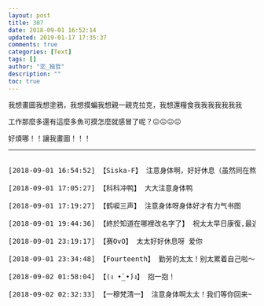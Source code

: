 ```yaml
---
layout: post
title: 307
date: 2018-09-01 16:52:14
updated: 2019-01-17 17:35:37
comments: true
categories: [Text]
tags: []
author: "恋_独哲"
description: ""
toc: true
---
```


<p dir="ltr"  >我想畫圖我想塗鴉，我想摸蝙我想親一親克拉克，我想還糧食我我我我我我我</p> 
<p dir="ltr"  >工作那麼多還有這麼多魚可摸怎麼就感冒了呢？😖😖😖😖</p> 
<p dir="ltr"  >好煩哪！！讓我畫圖！！！</p>

---

<pre>

[2018-09-01 16:54:52] 【Siska-F】 注意身体啊，好好休息（虽然同在熬夜修仙）

[2018-09-01 17:05:27] 【科科冲鸭】 大大注意身体鸭

[2018-09-01 17:19:27] 【鹤唳三声】 注意身体呀身体好才有力气书图

[2018-09-01 19:44:36] 【終於知道在哪裡改名字了】 祝太太早日康復,最近一定很累吧!要多多休息才有力氣產糧啊(抱抱太太

[2018-09-01 23:19:17] 【赛OvO】 太太好好休息呀 爱你

[2018-09-01 23:34:48] 【Fourteenth】 勤劳的太太！别太累着自己啦～

[2018-09-02 01:58:04] 【(ง •̀_•́)ง】 抱一抱！

[2018-09-02 02:32:33] 【一穆梵清一】 注意身体啊太太！我们等你回来~

</pre>